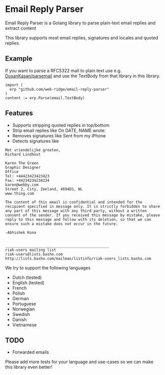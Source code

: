 # Email Reply Parser
Email Reply Parser is a Golang library to parse plain-text email replies and extract content

This library supports most email replies, signatures and locales and quoted replies.

## Example

If you want to parse a RFC5322 mail to plain text use e.g. [DusanKasan/parsemail](https://github.com/DusanKasan/parsemail) and use the TextBody from that library in this library.
```golang
import (
  erp "github.com/web-ridge/email-reply-parser"
)
content := erp.Parse(email.TextBody)
```

## Features

- Supports stripping quoted replies in top/bottom
- Strip email replies like On DATE, NAME <EMAIL> wrote:
- Removes signatures like Sent from my iPhone
- Detects signatures like
```
Met vriendelijke groeten,
Richard Lindhout
```

```
Karen The Green
Graphic Designer
Office
Tel: +44423423423423
Fax: +44234234234234
karen@webby.com
Street 2, City, Zeeland, 4694EG, NL
www.thing.com

The content of this email is confidential and intended for the recipient specified in message only. It is strictly forbidden to share any part of this message with any third party, without a written consent of the sender. If you received this message by mistake, please reply to this message and follow with its deletion, so that we can ensure such a mistake does not occur in the future.

```

```
-Abhishek Kona


_______________________________________________
riak-users mailing list
riak-users@lists.basho.com
http://lists.basho.com/mailman/listinfo/riak-users_lists.basho.com
```

We try to support the following languages
- Dutch (tested)
- English (tested)
- French
- Polish
- German
- Portuguese
- Norwegian
- Swedish
- Danish
- Vietnamese


## TODO
- Forwarded emails


Please add more tests for your language and use-cases so we can make this library even better!
